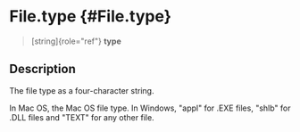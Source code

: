 File.type {#File.type}
=========

> [string]{role="ref"} **type**

Description
-----------

The file type as a four-character string.

In Mac OS, the Mac OS file type. In Windows, \"appl\" for .EXE files,
\"shlb\" for .DLL files and \"TEXT\" for any other file.
